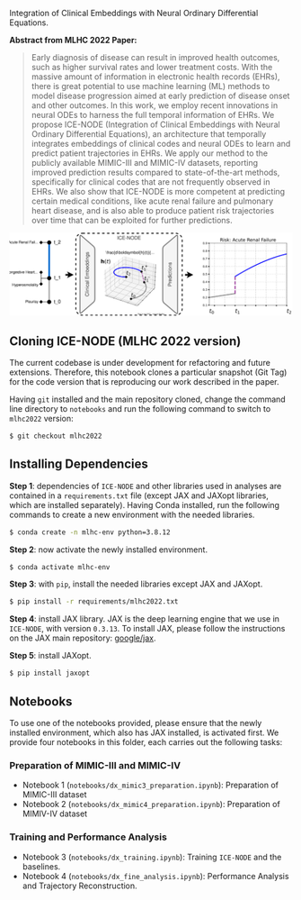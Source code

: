 
Integration of Clinical Embeddings with Neural Ordinary Differential Equations.


**Abstract from MLHC 2022 Paper:**
> Early diagnosis of disease can result in improved health outcomes, such as higher survival rates and lower treatment costs. With the massive amount of information in electronic health records (EHRs), there is great potential to use machine learning (ML) methods to model disease progression aimed at early prediction of disease onset and other outcomes. In this work, we employ recent innovations in neural ODEs to harness the full temporal information of EHRs. We propose ICE-NODE (Integration of Clinical Embeddings with Neural Ordinary Differential Equations), an architecture that temporally integrates embeddings of clinical codes and neural ODEs to learn and predict patient trajectories in EHRs. We apply our method to the publicly available MIMIC-III and MIMIC-IV datasets, reporting improved prediction results compared to state-of-the-art methods, specifically for clinical codes that are not frequently observed in EHRs. We also show that ICE-NODE is more competent at predicting certain medical conditions, like acute renal failure and pulmonary heart disease, and is also able to produce patient risk trajectories over time that can be exploited for further predictions.

![](https://raw.githubusercontent.com/barahona-research-group/ICE-NODE/main/figures/figure1.svg)

## Cloning ICE-NODE (MLHC 2022 version)

The current codebase is under development for refactoring and future extensions. Therefore, this notebook clones a particular snapshot (Git Tag) for the code version that is reproducing our work described in the paper.


Having `git` installed and the main repository cloned, change the command line directory to `notebooks` and run the following command to switch to `mlhc2022` version:


```bash
$ git checkout mlhc2022
```

## Installing Dependencies


**Step 1**: dependencies of `ICE-NODE` and other libraries used in analyses are contained in a `requirements.txt` file (except JAX and JAXopt libraries, which are installed separately). 
Having Conda installed, run the following commands to create a new environment with the needed libraries.


```bash
$ conda create -n mlhc-env python=3.8.12
```

**Step 2**: now activate the newly installed environment.


```bash
$ conda activate mlhc-env
```

**Step 3**: with `pip`, install the needed libraries except JAX and JAXopt.

```bash
$ pip install -r requirements/mlhc2022.txt
```

**Step 4**: install JAX library. JAX is the deep learning engine that we use in `ICE-NODE`, with version `0.3.13`. To install JAX, please follow the instructions on the JAX main repository: [google/jax](https://github.com/google/jax).

**Step 5**: install JAXopt.

```bash
$ pip install jaxopt
```

## Notebooks


To use one of the notebooks provided, please ensure that the newly installed environment, which also has JAX installed, is activated first. We provide four notebooks in this folder, each carries out the following tasks:


### Preparation of MIMIC-III and MIMIC-IV

- Notebook 1 (`notebooks/dx_mimic3_preparation.ipynb`): Preparation of MIMIC-III dataset
- Notebook 2 (`notebooks/dx_mimic4_preparation.ipynb`): Preparation of MIMIV-IV dataset

### Training and Performance Analysis

- Notebook 3 (`notebooks/dx_training.ipynb`): Training `ICE-NODE` and the baselines.
- Notebook 4 (`notebooks/dx_fine_analysis.ipynb`): Performance Analysis and Trajectory Reconstruction.

